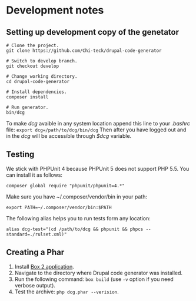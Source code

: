 # Development notes

## Setting up development copy of the genetator

```shell
# Clone the project.
git clone https://github.com/Chi-teck/drupal-code-generator

# Switch to develop branch.
git checkout develop

# Change working directory.
cd drupal-code-generator

# Install dependencies.
composer install

# Run generator.
bin/dcg

```

To make _dcg_ avaible in any system location append this line to your _.bashrc_ file:
`export dcg=/path/to/dcg/bin/dcg`
Then after you have logged out and in the _dcg_ will be accessible through _$dcg_ variable.

## Testing
We stick with PHPUnit 4 because PHPUnit 5 does not support PHP 5.5. You can
install it as follows:
```shell
composer global require "phpunit/phpunit=4.*"
```
Make sure you have ~/.composer/vendor/bin in your path:
```shell
export PATH=~/.composer/vendor/bin:$PATH
```

The following alias helps you to run tests form any location:
```
alias dcg-test="(cd /path/to/dcg && phpunit && phpcs --standard=./rulset.xml)"
```

## Creating a Phar

1. Install [Box 2 application](https://github.com/box-project/box2).
2. Navigate to the directory where Drupal code generator was installed.
3. Run the following command: `box build` (use `-v` option if you need verbose output).
4. Test the archive: `php dcg.phar --verision`.



